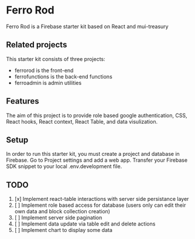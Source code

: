 # Ferro Rod

Ferro Rod is a Firebase starter kit based on React and mui-treasury

## Related projects

This starter kit consists of three projects:

- ferrorod is the front-end
- ferrofunctions is the back-end functions
- ferroadmin is admin utilities


## Features

The aim of this project is to provide role based google authentication, CSS, React hooks, React context, React Table, and data visulization.

## Setup

In order to run this starter kit, you must create a project and database in Firebase.  Go to Project settings and add a web app.  Transfer your Firebase SDK snippet to your local .env.development file.

## TODO

1. [x] Implement react-table interactions with server side persistance layer
2. [ ] Implement role based access for database (users only can edit their own data and block collection creation)
3. [ ] Implement server side pagination
4. [ ] Implement data update via table edit and delete actions
5. [ ] Implement chart to display some data



